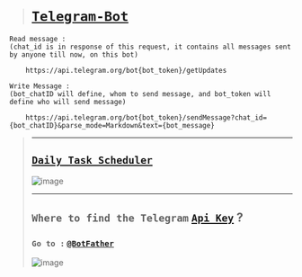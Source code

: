 ># [`Telegram-Bot`](https://imvickykumar999.github.io/Telegram-Bot/)

    Read message : 
    (chat_id is in response of this request, it contains all messages sent by anyone till now, on this bot)

        https://api.telegram.org/bot{bot_token}/getUpdates

    Write Message : 
    (bot_chatID will define, whom to send message, and bot_token will define who will send message)

        https://api.telegram.org/bot{bot_token}/sendMessage?chat_id={bot_chatID}&parse_mode=Markdown&text={bot_message}

>---------------
>
>## [`Daily Task Scheduler`](https://www.pythonanywhere.com/user/imvickykumar999/tasks_tab/)
>
>![image](https://user-images.githubusercontent.com/50515418/236386341-7501297c-a659-4cb3-b964-e0fe3aeece4f.png)
>
>------------
>
>## `Where to find the Telegram` [`Api Key`](https://stackoverflow.com/questions/43291868/where-to-find-the-telegram-api-key) ?
>
>### `Go to :` [`@BotFather`](https://t.me/BotFather)
>
>![image](https://user-images.githubusercontent.com/50515418/236387792-b1be0376-b938-4ab5-9f82-c8e3526d808c.png)
>

